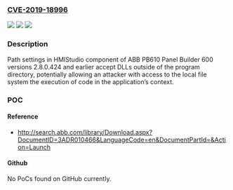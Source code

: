 ### [CVE-2019-18996](https://cve.mitre.org/cgi-bin/cvename.cgi?name=CVE-2019-18996)
![](https://img.shields.io/static/v1?label=Product&message=PB610%20Panel%20Builder%20600&color=blue)
![](https://img.shields.io/static/v1?label=Version&message=%3C%3D%202.8.0.424%20&color=brighgreen)
![](https://img.shields.io/static/v1?label=Vulnerability&message=CWE-424%20Improper%20Protection%20of%20Alternate%20Path&color=brighgreen)

### Description

Path settings in HMIStudio component of ABB PB610 Panel Builder 600 versions 2.8.0.424 and earlier accept DLLs outside of the program directory, potentially allowing an attacker with access to the local file system the execution of code in the application’s context.

### POC

#### Reference
- http://search.abb.com/library/Download.aspx?DocumentID=3ADR010466&LanguageCode=en&DocumentPartId=&Action=Launch

#### Github
No PoCs found on GitHub currently.

